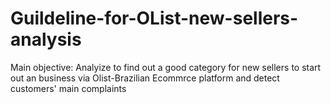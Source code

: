 # Guildeline-for-OList-new-sellers-analysis
Main objective: Analyize to find out a good category for new sellers to start out an  business via Olist-Brazilian Ecommrce platform and detect customers' main complaints
